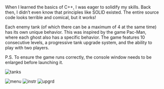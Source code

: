 When I learned the basics of C++, I was eager to solidify my skills.
Back then, I didn’t even know that principles like SOLID existed.
The entire source code looks terrible and comical, but it works!

Each enemy tank (of which there can be a maximum of 4 at the same time) has its own unique behavior. This was inspired by the game Pac-Man, where each ghost also has a specific behavior.
The game features 10 consecutive levels, a progressive tank upgrade system, and the ability to play with two players.

P.S. To ensure the game runs correctly, the console window needs to be enlarged before launching it.

![tanks](https://github.com/user-attachments/assets/6ca9dfb9-d615-4a16-8152-60235bf1bf6e)

![menu](https://github.com/user-attachments/assets/899f2747-a974-465e-8b69-ae89b47dd6d7) ![instr](https://github.com/user-attachments/assets/9bb4bd8d-ae56-443d-a66a-66281d9e1661) ![upgrd](https://github.com/user-attachments/assets/47a5eb39-3e74-4c32-ae5e-b9dc42ed5fa9)
